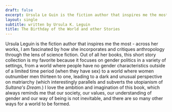```yaml
---
draft: false
excerpt: Ursula Le Guin is the fiction author that inspires me the most - across her works, I am fascinated by how she incorporates and critiques anthropology through the lens of science fiction. Out of all her books, this short story collection is my favorite because it focuses on gender politics in a variety of settings, from a world where people have no gender characteristics outside of a limited time period (when they have sex) to a world where women outnumber men thirteen to one, leading to a dark and unusual perspective on matriarchy (which interestingly parallels and subverts the utopianism of <i>Sultana's Dream.</i>) I love the ambition and imagination of this book, which always reminds me that our society, our values, our understanding of gender and our way of being is not inevitable, and there are so many other ways for a world to be formed. 
layout: single
subtitle: written by Ursula K. Leguin 
title: The Birthday of the World and other Stories 
---
```


Ursula Leguin is the fiction author that inspires me the most - across her works, I am fascinated by how she incorporates and critiques anthropology through the lens of science fiction. Out of all her books, this short story collection is my favorite because it focuses on gender politics in a variety of settings, from a world where people have no gender characteristics outside of a limited time period (when they have sex) to a world where women outnumber men thirteen to one, leading to a dark and unusual perspective on matriarchy (which interestingly parallels and subverts the utopianism of <i>Sultana's Dream.</i>) I love the ambition and imagination of this book, which always reminds me that our society, our values, our understanding of gender and our way of being is not inevitable, and there are so many other ways for a world to be formed. 
